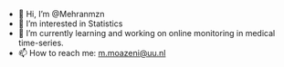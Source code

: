 - 👋 Hi, I’m @Mehranmzn
- 👀 I’m interested in Statistics
- 🌱 I’m currently learning and working on online monitoring in medical time-series.
- 📫 How to reach me: m.moazeni@uu.nl

<!---
Mehranmzn/Mehranmzn is a ✨ special ✨ repository because its `README.md` (this file) appears on your GitHub profile.
You can click the Preview link to take a look at your changes.
--->
